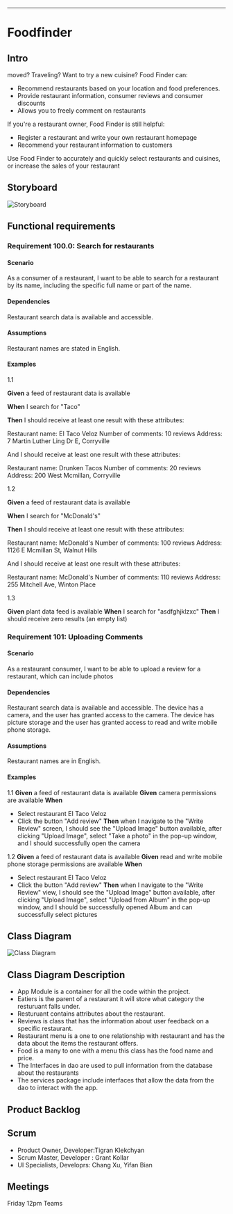 ---

# Foodfinder

## Intro

moved? Traveling? Want to try a new cuisine? Food Finder can:

- Recommend restaurants based on your location and food preferences.
- Provide restaurant information, consumer reviews and consumer discounts
- Allows you to freely comment on restaurants

If you're a restaurant owner, Food Finder is still helpful:

- Register a restaurant and write your own restaurant homepage
- Recommend your restaurant information to customers

Use Food Finder to accurately and quickly select restaurants and cuisines, or increase the sales of your restaurant

## Storyboard

![Storyboard](https://raw.githubusercontent.com/YifanBian-bianya/private/master/storyboard.png)

## Functional requirements

### Requirement 100.0: Search for restaurants

#### Scenario

As a consumer of a restaurant, I want to be able to search for a restaurant by its name, including the specific full name or part of the name.

#### Dependencies

Restaurant search data is available and accessible.

#### Assumptions

Restaurant names are stated in English.

#### Examples
1.1

**Given** a feed of restaurant data is available

**When** I search for "Taco"

**Then** I should receive at least one result with these attributes:

Restaurant name: EI Taco Veloz
Number of comments: 10 reviews
Address: 7 Martin Luther Ling Dr E, Corryville

And I should receive at least one result with these attributes:  

Restaurant name: Drunken Tacos
Number of comments: 20 reviews
Address: 200 West Mcmillan, Corryville

1.2

**Given** a feed of restaurant data is available

**When** I search for "McDonald's"

**Then** I should receive at least one result with these attributes:

Restaurant name: McDonald's
Number of comments: 100 reviews
Address: 1126 E Mcmillan St, Walnut Hills

And I should receive at least one result with these attributes:  

Restaurant name: McDonald's
Number of comments: 110 reviews
Address: 255 Mitchell Ave, Winton Place

1.3

**Given** plant data feed is available
**When** I search for "asdfghjklzxc"
**Then** I should receive zero results (an empty list)

### Requirement 101: Uploading Comments

#### Scenario

As a restaurant consumer, I want to be able to upload a review for a restaurant, which can include photos

#### Dependencies
Restaurant search data is available and accessible.
The device has a camera, and the user has granted access to the camera.
The device has picture storage and the user has granted access to read and write mobile phone storage.


#### Assumptions  
Restaurant names are in English.

#### Examples  

1.1
**Given** a feed of restaurant data is available
**Given** camera permissions are available
**When** 

- Select restaurant EI Taco Veloz
- Click the button "Add review"
**Then** when I navigate to the "Write Review" screen, I should see the "Upload Image" button available, after clicking "Upload Image", select "Take a photo" in the pop-up window, and I should successfully open the camera

1.2
**Given** a feed of restaurant data is available
**Given** read and write mobile phone storage permissions are available
**When**

- Select restaurant EI Taco Veloz
- Click the button "Add review"
**Then** when I navigate to the "Write Review" view, I should see the "Upload Image" button available, after clicking "Upload Image", select "Upload from Album" in the pop-up window, and I should be successfully opened Album and can successfully select pictures

## Class Diagram
![Class Diagram](/FoodFinderClassDiagram.drawio.png)
## Class Diagram Description
- App Module is a container for all the code within the project.
- Eatiers is the parent of a restaurant it will store what category the resturuant falls under.
- Resturuant contains attributes about the restaurant.
- Reviews is class that has the information about user feedback on a specific restaurant.
- Restaurant menu is a one to one relationship with restaurant and has the data about the items the restaurant offers.
- Food is a many to one with a menu this class has the food name and price.
- The Interfaces in dao are used to pull information from the database about the restaurants
- The services package include interfaces that allow the data from the dao to interact with the app.

## Product Backlog

## Scrum
- Product Owner, Developer:Tigran Klekchyan
- Scrum Master, Developer : Grant Kollar
- UI Specialists, Developrs: Chang Xu, Yifan Bian

## Meetings

Friday 12pm Teams

